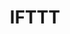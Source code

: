---
description: 将互联网上的一些不同的服务连接起来，比如收到一封带照片的email，自动把照片同步到相册中。懂得自然懂，不懂的也犯不着现学。
layout: post
results:
- primaryGenreName: Productivity
  version: '1.0'
  trackViewUrl: https://itunes.apple.com/cn/app/ifttt/id660944635?mt=8&uo=4
  artworkUrl100: http://a660.phobos.apple.com/us/r1000/011/Purple/v4/c0/6d/14/c06d14e7-7c44-8d01-0c8a-d28d56c1c323/mzl.lgnmgzub.png
  artworkUrl60: http://a1736.phobos.apple.com/us/r1000/053/Purple4/v4/55/9e/b3/559eb382-360a-6488-4b68-09b6f3c02ef9/logo.png
  userRatingCountForCurrentVersion: 17
  sellerName: IFTTT Inc
  supportedDevices:
  - iPhone4S
  - iPhone4
  - iPadFourthGen
  - iPadThirdGen
  - iPodTouchourthGen
  - iPadMini
  - iPhone5
  - iPad3G
  - iPadMini4G
  - iPodTouchThirdGen
  - iPad23G
  - iPadWifi
  - iPad2Wifi
  - iPodTouchFifthGen
  - iPadThirdGen4G
  - iPadFourthGen4G
  - iPhone-3GS
  genres:
  - 效率
  - 工具
  trackName: IFTTT
  description: 'Put the internet to work for you.


    IFTTT lets you create powerful connections with one simple statement —
    if this then that.


    Activate your Channels and create Recipes on IFTTT!


    Channels are services like Facebook, Gmail, Twitter, as well as devices
    like Philips Hue, Belkin WeMo, and UP by Jawbone.


    Recipes are connections between your Channels that unlock entirely new
    ways for your services and devices to communicate with each other.


    We’re adding new features all the time. Download now and stay tuned!


    —The IFTTT Team'
  price: 0
  trackId: 660944635
  releaseDate: '2013-07-11T07:00:00Z'
  screenshotUrls:
  - http://a1.mzstatic.com/us/r1000/013/Purple4/v4/0b/b2/28/0bb22845-ec80-b401-ee65-e84618276aa4/mzl.enzqwjei.1136x1136-75.jpg
  - http://a3.mzstatic.com/us/r1000/025/Purple6/v4/9b/e7/1c/9be71c12-857f-8f8d-9b5f-9d1b2636a743/mzl.ouftuauy.1136x1136-75.jpg
  - http://a1.mzstatic.com/us/r1000/045/Purple6/v4/48/ca/93/48ca9348-ad79-fee9-868c-8f8725af88e8/mzl.kyhrujol.1136x1136-75.jpg
  - http://a4.mzstatic.com/us/r1000/051/Purple4/v4/07/e7/fa/07e7fa16-b3ed-0943-2068-243a72ea4cf4/mzl.wmgziews.1136x1136-75.jpg
  - http://a4.mzstatic.com/us/r1000/056/Purple6/v4/4a/d0/62/4ad06273-62e2-2587-c12c-363beadb1c07/mzl.zfbhhsqm.1136x1136-75.jpg
  artistViewUrl: https://itunes.apple.com/cn/artist/ifttt/id660944638?uo=4
  primaryGenreId: 6007
  userRatingCount: 17
  averageUserRatingForCurrentVersion: 5
  kind: software
  fileSizeBytes: '11985768'
  bundleId: com.ifttt.ifttt
  sellerUrl: https://ifttt.com
  trackContentRating: 4+
  artistName: IFTTT
  trackCensoredName: IFTTT
  isGameCenterEnabled: false
  contentAdvisoryRating: 4+
  languageCodesISO2A:
  - EN
  averageUserRating: 5
  features: &a []
  wrapperType: software
  artworkUrl512: http://a660.phobos.apple.com/us/r1000/011/Purple/v4/c0/6d/14/c06d14e7-7c44-8d01-0c8a-d28d56c1c323/mzl.lgnmgzub.png
  formattedPrice: 免费
  artistId: 660944638
  genreIds:
  - '6007'
  - '6002'
  currency: CNY
  ipadScreenshotUrls: *a
category: 效率
tags: tag1
resultCount: 1
title: IFTTT

---